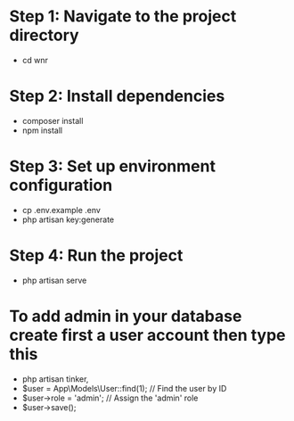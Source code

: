 # Step 1: Navigate to the project directory
- cd wnr

# Step 2: Install dependencies
- composer install
- npm install

# Step 3: Set up environment configuration
- cp .env.example .env
- php artisan key:generate

# Step 4: Run the project
- php artisan serve

# To add admin in your database create first a user account then type this
- php artisan tinker,
- $user = App\Models\User::find(1);  // Find the user by ID
- $user->role = 'admin';  // Assign the 'admin' role
- $user->save();




